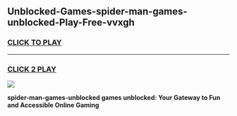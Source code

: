 
## Unblocked-Games-spider-man-games-unblocked-Play-Free-vvxgh
<h3>
<a href="https://premium76.site?title=spider-man-games-unblocked&ref=20A">CLICK TO PLAY</a></h3>
<hr>

<h3>
<a href="https://premium76.site?title=spider-man-games-unblocked&ref=20A">CLICK 2 PLAY</a>
  
</h3>

<a href="https://premium76.site?title=spider-man-games-unblocked&ref=20A"><img src="https://clearcache.store/games.png"></a>


**spider-man-games-unblocked games unblocked: Your Gateway to Fun and Accessible Online Gaming**
